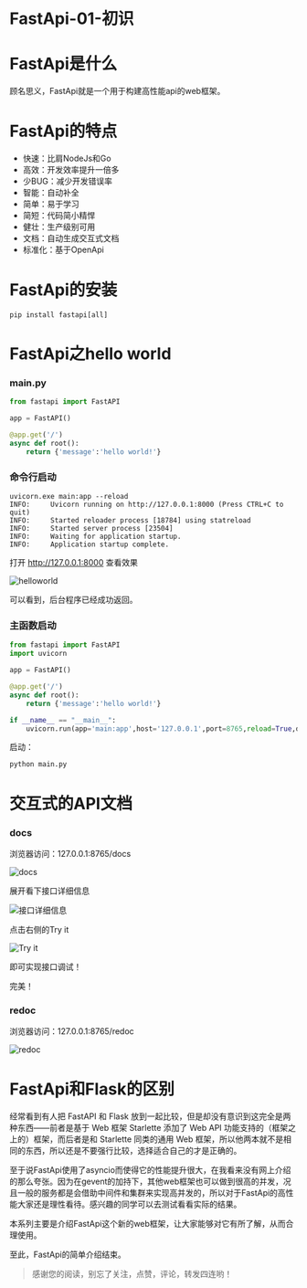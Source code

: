 # FastApi-01-初识


# FastApi是什么

顾名思义，FastApi就是一个用于构建高性能api的web框架。

# FastApi的特点

* 快速：比肩NodeJs和Go
* 高效：开发效率提升一倍多
* 少BUG：减少开发错误率
* 智能：自动补全
* 简单：易于学习
* 简短：代码简小精悍
* 健壮：生产级别可用
* 文档：自动生成交互式文档
* 标准化：基于OpenApi

# FastApi的安装

```
pip install fastapi[all]
```

# FastApi之hello world

### main.py
```python
from fastapi import FastAPI

app = FastAPI()

@app.get('/')
async def root():
    return {'message':'hello world!'}
```

### 命令行启动
```
uvicorn.exe main:app --reload
INFO:     Uvicorn running on http://127.0.0.1:8000 (Press CTRL+C to quit)
INFO:     Started reloader process [18784] using statreload
INFO:     Started server process [23504]
INFO:     Waiting for application startup.
INFO:     Application startup complete.   
```

打开 http://127.0.0.1:8000 查看效果

![helloworld](https://p3-juejin.byteimg.com/tos-cn-i-k3u1fbpfcp/8b5c86843edb4efe9c843d042c3470b5~tplv-k3u1fbpfcp-zoom-1.image "helloworld")

可以看到，后台程序已经成功返回。

### 主函数启动

```python
from fastapi import FastAPI
import uvicorn

app = FastAPI()

@app.get('/')
async def root():
    return {'message':'hello world!'}

if __name__ == "__main__":
    uvicorn.run(app='main:app',host='127.0.0.1',port=8765,reload=True,debug=True)
```
启动：
```
python main.py
```

# 交互式的API文档

### docs
浏览器访问：127.0.0.1:8765/docs

![docs](https://p3-juejin.byteimg.com/tos-cn-i-k3u1fbpfcp/03dd8c5227b94dd3a9b7423055991ad5~tplv-k3u1fbpfcp-zoom-1.image "docs")

展开看下接口详细信息

![接口详细信息](https://p3-juejin.byteimg.com/tos-cn-i-k3u1fbpfcp/321f5ee55ce8453697c5889183600e43~tplv-k3u1fbpfcp-zoom-1.image "接口详细信息")

点击右侧的Try it

![Try it](https://p3-juejin.byteimg.com/tos-cn-i-k3u1fbpfcp/664983720beb45a4877ad3af19bda1f9~tplv-k3u1fbpfcp-zoom-1.image "Try it")

即可实现接口调试！

完美！

### redoc
浏览器访问：127.0.0.1:8765/redoc

![redoc](https://p3-juejin.byteimg.com/tos-cn-i-k3u1fbpfcp/2bfa55ddcbbd44d2ac97710ac0463fec~tplv-k3u1fbpfcp-zoom-1.image "redoc")

# FastApi和Flask的区别

经常看到有人把 FastAPI 和 Flask 放到一起比较，但是却没有意识到这完全是两种东西——前者是基于 Web 框架 Starlette 添加了 Web API 功能支持的（框架之上的）框架，而后者是和 Starlette 同类的通用 Web 框架，所以他两本就不是相同的东西，所以还是不要强行比较，选择适合自己的才是正确的。

至于说FastApi使用了asyncio而使得它的性能提升很大，在我看来没有网上介绍的那么夸张。因为在gevent的加持下，其他web框架也可以做到很高的并发，况且一般的服务都是会借助中间件和集群来实现高并发的，所以对于FastApi的高性能大家还是理性看待。感兴趣的同学可以去测试看看实际的结果。

本系列主要是介绍FastApi这个新的web框架，让大家能够对它有所了解，从而合理使用。

至此，FastApi的简单介绍结束。

> 感谢您的阅读，别忘了关注，点赞，评论，转发四连哟！

